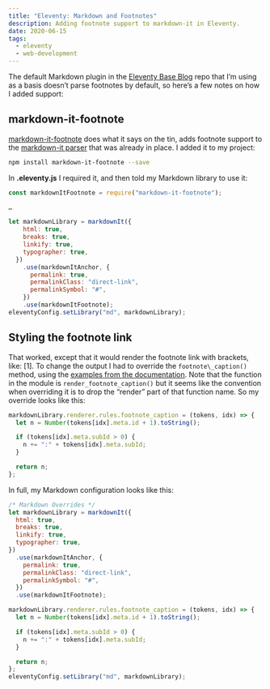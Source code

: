```yaml
---
title: "Eleventy: Markdown and Footnotes"
description: Adding footnote support to markdown-it in Eleventy.
date: 2020-06-15
tags:
  - eleventy
  - web-development
---
```


The default Markdown plugin in the [Eleventy Base Blog](https://github.com/11ty/eleventy-base-blog) repo that I’m using as a basis doesn’t parse footnotes by default, so here’s a few notes on how I added support:

## markdown-it-footnote

[markdown-it-footnote](https://github.com/markdown-it/markdown-it-footnote) does what it says on the tin, adds footnote support to the [markdown-it parser](https://github.com/markdown-it/markdown-it) that was already in place. I added it to my project:

```bash
npm install markdown-it-footnote --save
```

In **.eleventy.js** I required it, and then told my Markdown library to use it:

```js
const markdownItFootnote = require("markdown-it-footnote");

…

let markdownLibrary = markdownIt({
    html: true,
    breaks: true,
    linkify: true,
    typographer: true,
  })
    .use(markdownItAnchor, {
      permalink: true,
      permalinkClass: "direct-link",
      permalinkSymbol: "#",
    })
    .use(markdownItFootnote);
eleventyConfig.setLibrary("md", markdownLibrary);
```

## Styling the footnote link

That worked, except that it would render the footnote link with brackets, like: [1]. To change the output I had to override the `footnote\_caption()` method, using the [examples from the documentation](https://github.com/markdown-it/markdown-it/blob/master/docs/architecture.md#renderer). Note that the function in the module is `render_footnote_caption()` but it seems like the convention when overriding it is to drop the “render” part of that function name. So my override looks like this:

```js
markdownLibrary.renderer.rules.footnote_caption = (tokens, idx) => {
  let n = Number(tokens[idx].meta.id + 1).toString();

  if (tokens[idx].meta.subId > 0) {
    n += ":" + tokens[idx].meta.subId;
  }

  return n;
};
```

In full, my Markdown configuration looks like this:

```js
/* Markdown Overrides */
let markdownLibrary = markdownIt({
  html: true,
  breaks: true,
  linkify: true,
  typographer: true,
})
  .use(markdownItAnchor, {
    permalink: true,
    permalinkClass: "direct-link",
    permalinkSymbol: "#",
  })
  .use(markdownItFootnote);

markdownLibrary.renderer.rules.footnote_caption = (tokens, idx) => {
  let n = Number(tokens[idx].meta.id + 1).toString();

  if (tokens[idx].meta.subId > 0) {
    n += ":" + tokens[idx].meta.subId;
  }

  return n;
};
eleventyConfig.setLibrary("md", markdownLibrary);
```
